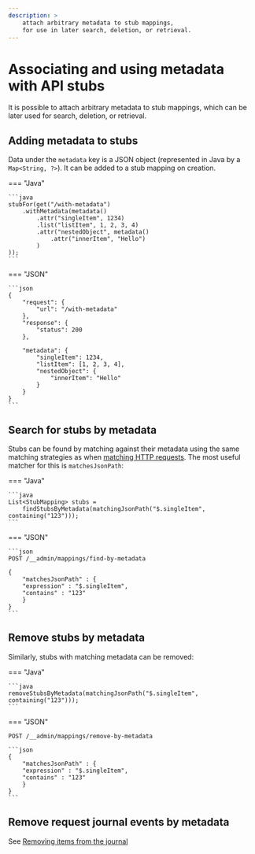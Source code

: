```yaml
---
description: >
    attach arbitrary metadata to stub mappings,
    for use in later search, deletion, or retrieval.
---
```


# Associating and using metadata with API stubs

It is possible to attach arbitrary metadata to stub mappings, which can be later used for search, deletion, or retrieval.

## Adding metadata to stubs

Data under the `metadata` key is a JSON object (represented in Java by a `Map<String, ?>`). It can be added to a stub mapping on creation.

=== "Java"

    ```java
    stubFor(get("/with-metadata")
        .withMetadata(metadata()
            .attr("singleItem", 1234)
            .list("listItem", 1, 2, 3, 4)
            .attr("nestedObject", metadata()
                .attr("innerItem", "Hello")
            )
    ));
    ```

=== "JSON"

    ```json
    {
        "request": {
            "url": "/with-metadata"
        },
        "response": {
            "status": 200
        },

        "metadata": {
            "singleItem": 1234,
            "listItem": [1, 2, 3, 4],
            "nestedObject": {
                "innerItem": "Hello"
            }
        }
    }
    ```

## Search for stubs by metadata

Stubs can be found by matching against their metadata using the same matching strategies as when [matching HTTP requests](./request-matching.md).
The most useful matcher for this is `matchesJsonPath`:

=== "Java"

    ```java
    List<StubMapping> stubs =
        findStubsByMetadata(matchingJsonPath("$.singleItem", containing("123")));
    ```

=== "JSON"

    ```json
    POST /__admin/mappings/find-by-metadata

    {
        "matchesJsonPath" : {
        "expression" : "$.singleItem",
        "contains" : "123"
        }
    }
    ```

## Remove stubs by metadata

Similarly, stubs with matching metadata can be removed:

=== "Java"

    ```java
    removeStubsByMetadata(matchingJsonPath("$.singleItem", containing("123")));
    ```

=== "JSON"

    POST /__admin/mappings/remove-by-metadata

    ```json
    {
        "matchesJsonPath" : {
        "expression" : "$.singleItem",
        "contains" : "123"
        }
    }
    ```

## Remove request journal events by metadata

See [Removing items from the journal](./verifying.md#by-criteria)
